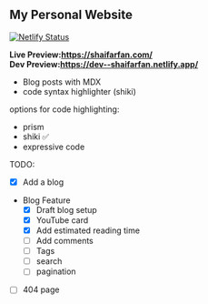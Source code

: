 ## My Personal Website

[![Netlify Status](https://api.netlify.com/api/v1/badges/f9b17dbc-599b-4bd3-9092-e34c8616da43/deploy-status)](https://app.netlify.com/sites/shaifarfan/deploys)

**Live Preview:https://shaifarfan.com/**
<br>
**Dev Preview:https://dev--shaifarfan.netlify.app/**

- Blog posts with MDX
- code syntax highlighter (shiki)

options for code highlighting:

- prism
- shiki ✅
- expressive code

TODO:

- [x] Add a blog
- Blog Feature
  - [x] Draft blog setup
  - [x] YouTube card
  - [x] Add estimated reading time
  - [ ] Add comments
  - [ ] Tags
  - [ ] search
  - [ ] pagination
- [ ] 404 page
